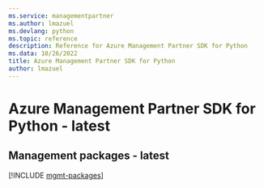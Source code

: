 ```yaml
---
ms.service: managementpartner
ms.author: lmazuel
ms.devlang: python
ms.topic: reference
description: Reference for Azure Management Partner SDK for Python
ms.data: 10/26/2022
title: Azure Management Partner SDK for Python
author: lmazuel
---
```

# Azure Management Partner SDK for Python - latest

## Management packages - latest
[!INCLUDE [mgmt-packages](management-partner-mgmt-index.md)]